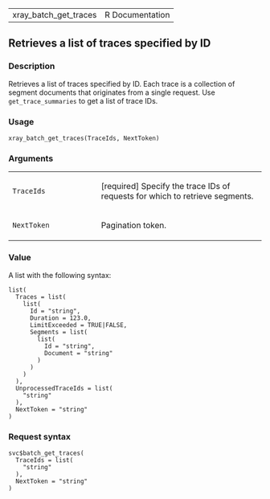 <table style="width: 100%;">
<tbody>
<tr class="odd">
<td>xray_batch_get_traces</td>
<td style="text-align: right;">R Documentation</td>
</tr>
</tbody>
</table>

## Retrieves a list of traces specified by ID

### Description

Retrieves a list of traces specified by ID. Each trace is a collection
of segment documents that originates from a single request. Use
`get_trace_summaries` to get a list of trace IDs.

### Usage

    xray_batch_get_traces(TraceIds, NextToken)

### Arguments

<table>
<colgroup>
<col style="width: 35%" />
<col style="width: 65%" />
</colgroup>
<tbody>
<tr class="odd">
<td><code id="xray_batch_get_traces_:_TraceIds">TraceIds</code></td>
<td><p>[required] Specify the trace IDs of requests for which to
retrieve segments.</p></td>
</tr>
<tr class="even">
<td><code id="xray_batch_get_traces_:_NextToken">NextToken</code></td>
<td><p>Pagination token.</p></td>
</tr>
</tbody>
</table>

### Value

A list with the following syntax:

    list(
      Traces = list(
        list(
          Id = "string",
          Duration = 123.0,
          LimitExceeded = TRUE|FALSE,
          Segments = list(
            list(
              Id = "string",
              Document = "string"
            )
          )
        )
      ),
      UnprocessedTraceIds = list(
        "string"
      ),
      NextToken = "string"
    )

### Request syntax

    svc$batch_get_traces(
      TraceIds = list(
        "string"
      ),
      NextToken = "string"
    )
